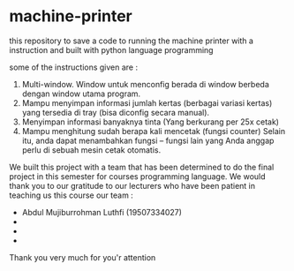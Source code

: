# machine-printer
this repository to save a code to running the machine printer with a instruction and built with python language programming

some of the instructions given are :
1. Multi-window. Window untuk menconfig berada di window berbeda dengan window utama program.
2. Mampu menyimpan informasi jumlah kertas (berbagai variasi kertas) yang tersedia di tray (bisa diconfig secara manual).
3. Menyimpan informasi banyaknya tinta (Yang berkurang per 25x cetak)
4. Mampu menghitung sudah berapa kali mencetak (fungsi counter)
Selain itu, anda dapat menambahkan fungsi – fungsi lain yang Anda anggap perlu di sebuah mesin cetak otomatis.

We built this project with a team that has been determined to do the final project in this semester for courses programming language.
We would thank you to our gratitude to our lecturers who have been patient in teaching us this course
our team : 
- Abdul Mujiburrohman Luthfi (19507334027)
-
-
-

Thank you very much for you'r attention
